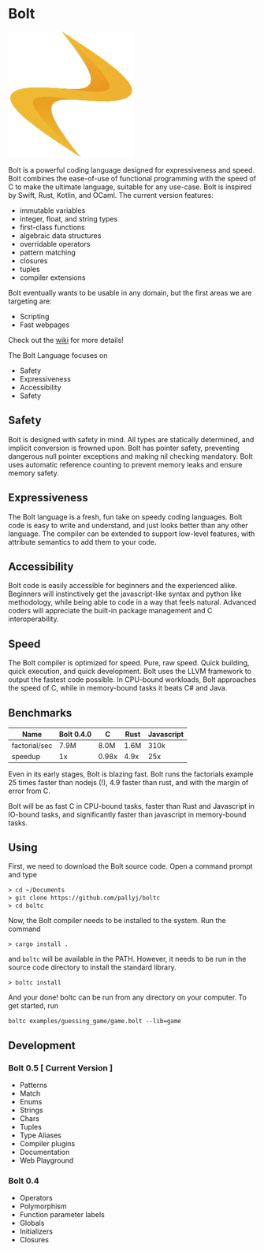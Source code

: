 # Bolt

<img src="https://github.com/pallyj/boltc/blob/main/assets/logo.svg?raw=true" width="256" height="256"/>

Bolt is a powerful coding language designed for expressiveness and speed. Bolt combines the ease-of-use of functional programming with the speed of C to make the ultimate language, suitable for any use-case. Bolt is inspired by Swift, Rust, Kotlin, and OCaml. The current version features:

- immutable variables
- integer, float, and string types
- first-class functions
- algebraic data structures
- overridable operators
- pattern matching
- closures
- tuples
- compiler extensions

Bolt eventually wants to be usable in any domain, but the first areas we are targeting are:

- Scripting
- Fast webpages

Check out the [wiki](https://github.com/pallyj/boltc/wiki) for more details!

The Bolt Language focuses on

- Safety
- Expressiveness
- Accessibility
- Safety

## Safety

Bolt is designed with safety in mind. All types are statically determined, and implicit conversion is frowned upon. Bolt has pointer safety, preventing dangerous null pointer exceptions and making nil checking mandatory. Bolt uses automatic reference counting to prevent memory leaks and ensure memory safety.
## Expressiveness

The Bolt language is a fresh, fun take on speedy coding languages. Bolt code is easy to write and understand, and just looks better than any other language. The compiler can be extended to support low-level features, with attribute semantics to add them to your code.

## Accessibility

Bolt code is easily accessible for beginners and the experienced alike. Beginners will instinctively get the javascript-like syntax and python like methodology, while being able to code in a way that feels natural. Advanced coders will appreciate the built-in package management and C interoperability.

## Speed

The Bolt compiler is optimized for speed. Pure, raw speed. Quick building, quick execution, and quick development. Bolt uses the LLVM framework to output the fastest code possible. In CPU-bound workloads, Bolt approaches the speed of C, while in memory-bound tasks it beats C# and Java.

## Benchmarks

| Name          | Bolt 0.4.0 | C      | Rust   | Javascript |
|---------------|------------|--------|--------|------------|
| factorial/sec | 7.9M	     | 8.0M   | 1.6M   | 310k		|
| speedup       | 1x		 | 0.98x  | 4.9x   | 25x		|

Even in its early stages, Bolt is blazing fast. Bolt runs the factorials example 25 times faster than nodejs (!), 4.9 faster than rust, and with the margin of error from C.

Bolt will be as fast C in CPU-bound tasks, faster than Rust and Javascript in IO-bound tasks, and significantly faster than javascript in memory-bound tasks.

## Using

First, we need to download the Bolt source code. Open a command prompt and type

```
> cd ~/Documents
> git clone https://github.com/pallyj/boltc
> cd boltc
```

Now, the Bolt compiler needs to be installed to the system. Run the command

```
> cargo install .
```

and `boltc` will be available in the PATH. However, it needs to be run in the source code directory to install the standard library.

```
> boltc install
```

And your done! boltc can be run from any directory on your computer. To get started, run

```
boltc examples/guessing_game/game.bolt --lib=game
```

## Development

### Bolt 0.5 [ Current Version ]

- Patterns
- Match
- Enums
- Strings
- Chars
- Tuples
- Type Aliases
- Compiler plugins
- Documentation
- Web Playground

### Bolt 0.4

- Operators
- Polymorphism
- Function parameter labels
- Globals
- Initializers
- Closures